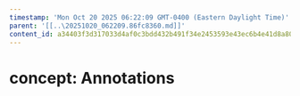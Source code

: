 ```yaml
---
timestamp: 'Mon Oct 20 2025 06:22:09 GMT-0400 (Eastern Daylight Time)'
parent: '[[..\20251020_062209.86fc8360.md]]'
content_id: a34403f3d317033d4af0c3bdd432b491f34e2453593e43ec6b4e41d8a80feeea
---
```


# concept: Annotations
